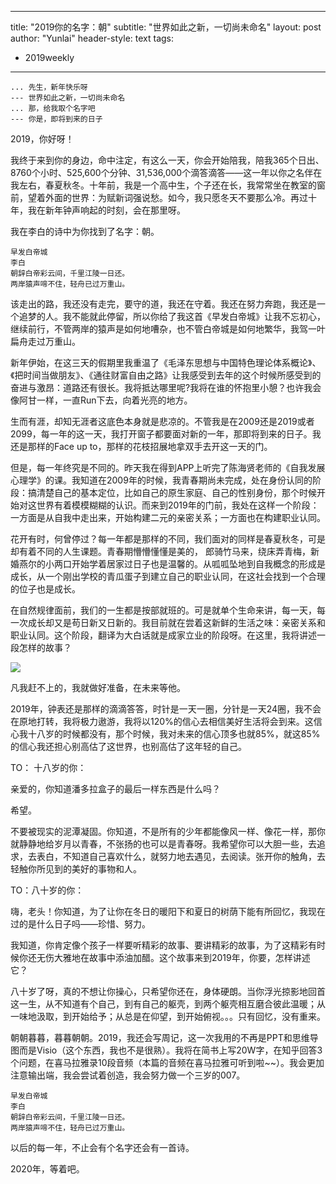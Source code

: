 
---
title: "2019你的名字：朝"
subtitle: "世界如此之新，一切尚未命名"
layout: post
author: "Yunlai"
header-style: text
tags:
  - 2019weekly
---


      



```
... 先生，新年快乐呀 
--- 世界如此之新，一切尚未命名
... 那，给我取个名字吧
--- 你是，即将到来的日子
```

2019，你好呀！

我终于来到你的身边，命中注定，有这么一天，你会开始陪我，陪我365个日出、8760个小时、525,600个分钟、31,536,000个滴答滴答——这一年以你之名伴在我左右，春夏秋冬。十年前，我是一个高中生，个子还在长，我常常坐在教室的窗前，望着外面的世界：为赋新词强说愁。如今，我只愿冬天不要那么冷。再过十年，我在新年钟声响起的时刻，会在那里呀。

我在李白的诗中为你找到了名字：朝。

```
早发白帝城
李白
朝辞白帝彩云间，千里江陵一日还。
两岸猿声啼不住，轻舟已过万重山。
```

该走出的路，我还没有走完，要守的道，我还在守着。我还在努力奔跑，我还是一个追梦的人。我不能就此停留，所以你给了我这首《早发白帝城》让我不忘初心，继续前行，不管两岸的猿声是如何地嘈杂，也不管白帝城是如何地繁华，我驾一叶扁舟走过万重山。

新年伊始，在这三天的假期里我重温了《毛泽东思想与中国特色理论体系概论》、《把时间当做朋友》、《通往财富自由之路》让我感受到去年的这个时候所感受到的奋进与激昂：道路还有很长。我将抵达哪里呢?我将在谁的怀抱里小憩？也许我会像阿甘一样，一直Run下去，向着光亮的地方。

生而有涯，却知无涯者这底色本身就是悲凉的。不管我是在2009还是2019或者2099，每一年的这一天，我打开窗子都要面对新的一年，那即将到来的日子。我还是那样的Face up  to，那样的花枝招展地拿双手去开这一天的门。

但是，每一年终究是不同的。昨天我在得到APP上听完了陈海贤老师的《自我发展心理学》的课。我知道在2009年的时候，我青春期尚未完成，处在身份认同的阶段：搞清楚自己的基本定位，比如自己的原生家庭、自己的性别身份，那个时候开始对这世界有着模模糊糊的认识。而来到2019年的门前，我处在这样一个阶段：一方面是从自我中走出来，开始构建二元的亲密关系；一方面也在构建职业认同。

花开有时，何曾停过？每一年都是那样的不同，我们面对的同样是春夏秋冬，可是却有着不同的人生课题。青春期懵懵懂懂是美的， 郎骑竹马来，绕床弄青梅，新婚燕尔的小两口开始学着居家过日子也是温馨的。从呱呱坠地到自我概念的形成是成长，从一个刚出学校的青瓜蛋子到建立自己的职业认同，在这社会找到一个合理的位子也是成长。

在自然规律面前，我们的一生都是按部就班的。可是就单个生命来讲，每一天，每一次成长却又是苟日新又日新的。我目前就在尝着这新鲜的生活之味：亲密关系和职业认同。这个阶段，翻译为大白话就是成家立业的阶段呀。在这里，我将讲述一段怎样的故事？

![](https://upload-images.jianshu.io/upload_images/7600498-41dffda084f9f0b2.png?imageMogr2/auto-orient/strip%7CimageView2/2/w/1240)

凡我赶不上的，我就做好准备，在未来等他。

2019年，钟表还是那样的滴滴答答，时针是一天一圈，分针是一天24圈，我不会在原地打转，我将极力遨游，我将以120%的信心去相信美好生活将会到来。这信心我十八岁的时候都没有，那个时候，我对未来的信心顶多也就85%，就这85%的信心我还担心别高估了这世界，也别高估了这年轻的自己。

TO： 十八岁的你：

亲爱的，你知道潘多拉盒子的最后一样东西是什么吗？

希望。

不要被现实的泥潭凝固。你知道，不是所有的少年都能像风一样、像花一样，那你就静静地给岁月以青春，不张扬的也可以是青春呀。我希望你可以大胆一些，去追求，去表白，不知道自己喜欢什么，就努力地去遇见，去阅读。张开你的触角，去轻触你所见到的美好的事物和人。

TO：八十岁的你：

嗨，老头！你知道，为了让你在冬日的暖阳下和夏日的树荫下能有所回忆，我现在过的是什么日子吗——珍惜、努力。

我知道，你肯定像个孩子一样要听精彩的故事、要讲精彩的故事，为了这精彩有时候你还无伤大雅地在故事中添油加醋。这个故事来到2019年，你要，怎样讲述它？

八十岁了呀，真的不想让你操心，只希望你还在，身体硬朗。当你浮光掠影地回首这一生，从不知道有个自己，到有自己的躯壳，到两个躯壳相互磨合彼此温暖；从一味地汲取，到开始给予；从总是在仰望，到开始俯视。。。只有回忆，没有重来。

朝朝暮暮，暮暮朝朝。2019，我还会写周记，这一次我用的不再是PPT和思维导图而是Visio（这个东西，我也不是很熟）。我将在简书上写20W字，在知乎回答3个问题，在喜马拉雅录10段音频（本篇的音频在喜马拉雅可听到啦~~）。我会更加注意输出端，我会尝试着创造，我会努力做一个三岁的007。

```
早发白帝城
李白
朝辞白帝彩云间，千里江陵一日还。
两岸猿声啼不住，轻舟已过万重山。
```

以后的每一年，不止会有个名字还会有一首诗。

2020年，等着吧。








